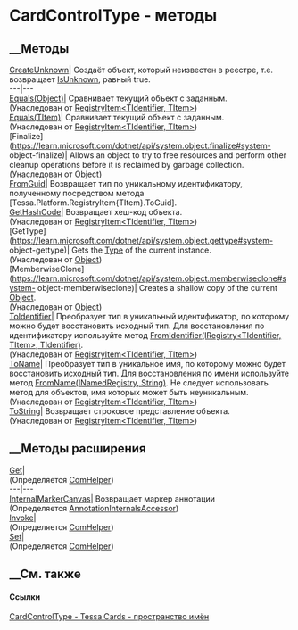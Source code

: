 # CardControlType - методы
##  __Методы
[CreateUnknown](M_Tessa_Cards_CardControlType_CreateUnknown.htm)|  Создаёт
объект, который неизвестен в реестре, т.е. возвращает
[IsUnknown](P_Tessa_Cards_CardControlType_IsUnknown.htm), равный true.  
---|---  
[Equals(Object)](M_Tessa_Platform_RegistryItem_2_Equals.htm)| Сравнивает
текущий объект с заданным.  
(Унаследован от [RegistryItem<TIdentifier,
TItem>](T_Tessa_Platform_RegistryItem_2.htm))  
[Equals(TItem)](M_Tessa_Platform_RegistryItem_2_Equals_1.htm)| Сравнивает
текущий объект с заданным.  
(Унаследован от [RegistryItem<TIdentifier,
TItem>](T_Tessa_Platform_RegistryItem_2.htm))  
[Finalize](https://learn.microsoft.com/dotnet/api/system.object.finalize#system-
object-finalize)| Allows an object to try to free resources and perform other
cleanup operations before it is reclaimed by garbage collection.  
(Унаследован от
[Object](https://learn.microsoft.com/dotnet/api/system.object))  
[FromGuid](M_Tessa_Cards_CardControlType_FromGuid.htm)|  Возвращает тип по
уникальному идентификатору, полученному посредством метода
[Tessa.Platform.RegistryItem{TItem}.ToGuid].  
[GetHashCode](M_Tessa_Platform_RegistryItem_2_GetHashCode.htm)| Возвращает
хеш-код объекта.  
(Унаследован от [RegistryItem<TIdentifier,
TItem>](T_Tessa_Platform_RegistryItem_2.htm))  
[GetType](https://learn.microsoft.com/dotnet/api/system.object.gettype#system-
object-gettype)| Gets the
[Type](https://learn.microsoft.com/dotnet/api/system.type) of the current
instance.  
(Унаследован от
[Object](https://learn.microsoft.com/dotnet/api/system.object))  
[MemberwiseClone](https://learn.microsoft.com/dotnet/api/system.object.memberwiseclone#system-
object-memberwiseclone)| Creates a shallow copy of the current
[Object](https://learn.microsoft.com/dotnet/api/system.object).  
(Унаследован от
[Object](https://learn.microsoft.com/dotnet/api/system.object))  
[ToIdentifier](M_Tessa_Platform_RegistryItem_2_ToIdentifier.htm)|  Преобразует
тип в уникальный идентификатор, по которому можно будет восстановить исходный
тип. Для восстановления по идентификатору используйте метод
[FromIdentifier(IRegistry<TIdentifier, TItem>,
TIdentifier)](M_Tessa_Platform_RegistryItem_2_FromIdentifier.htm).  
(Унаследован от [RegistryItem<TIdentifier,
TItem>](T_Tessa_Platform_RegistryItem_2.htm))  
[ToName](M_Tessa_Platform_RegistryItem_2_ToName.htm)|  Преобразует тип в
уникальное имя, по которому можно будет восстановить исходный тип. Для
восстановления по имени используйте метод [FromName<T>(INamedRegistry<T>,
String)](M_Tessa_Platform_RegistryItem_2_FromName__1.htm). Не следует
использовать метод для объектов, имя которых может быть неуникальным.  
(Унаследован от [RegistryItem<TIdentifier,
TItem>](T_Tessa_Platform_RegistryItem_2.htm))  
[ToString](M_Tessa_Platform_RegistryItem_2_ToString.htm)| Возвращает строковое
представление объекта.  
(Унаследован от [RegistryItem<TIdentifier,
TItem>](T_Tessa_Platform_RegistryItem_2.htm))  
##  __Методы расширения
[Get](M_Tessa_Extensions_Default_Client_EDS_ComHelper_Get.htm)|  
(Определяется
[ComHelper](T_Tessa_Extensions_Default_Client_EDS_ComHelper.htm))  
---|---  
[InternalMarkerCanvas](M_Tessa_UI_Views_Charting_Annotations_AnnotationInternalsAccessor_InternalMarkerCanvas.htm)|
Возвращает маркер аннотации  
(Определяется
[AnnotationInternalsAccessor](T_Tessa_UI_Views_Charting_Annotations_AnnotationInternalsAccessor.htm))  
[Invoke](M_Tessa_Extensions_Default_Client_EDS_ComHelper_Invoke.htm)|  
(Определяется
[ComHelper](T_Tessa_Extensions_Default_Client_EDS_ComHelper.htm))  
[Set](M_Tessa_Extensions_Default_Client_EDS_ComHelper_Set.htm)|  
(Определяется
[ComHelper](T_Tessa_Extensions_Default_Client_EDS_ComHelper.htm))  
##  __См. также
#### Ссылки
[CardControlType - ](T_Tessa_Cards_CardControlType.htm)
[Tessa.Cards - пространство имён](N_Tessa_Cards.htm)
